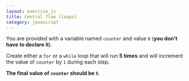 ```yaml
---
layout: exercise_js
title: Control flow (loops)
category: javascript
---
```


You are provided with a variable named `counter` and value `0` (**you don't have to declare it**).

Create either a `for` or a `while` loop that will run **5 times** and will increment the value of `counter` by `1` during each step.

**The final value of `counter` should be `5`**.

<script>
    var i = document.getElementById('i');
    var preparator = 'var counter = 0;'

    function evaluator() {
      var usesLoop = false;
      var kw = editor.getWrapperElement().querySelectorAll('.cm-keyword');
      var loops = ['while', 'for'];

      for (var c=0; c<kw.length; c++) {
        if (loops.indexOf(kw[c].textContent) >= 0) {
          usesLoop = true;
          break;
        }
      }

      if (!usesLoop) {
        return 'You are not using a <code>for</code> or <code>while</code> loop!';
      }

      if (counter != 5) {
        return (
          'The value of <code>counter</code> was expected to be <code>5</code> ' +
          'but it is <code>' + counter + '</code>!'
        )
      }
    };
</script>
